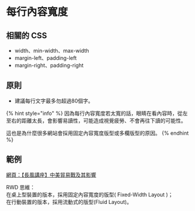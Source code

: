 # 每行內容寬度

## 相關的 CSS

* width、min-width、max-width
* margin-left、padding-left
* margin-right、padding-right

## 原則

* 建議每行文字最多勿超過80個字。

{% hint style="info" %}
因為每行內容寬度若太寬的話，眼睛在看內容時，從左至右的距離太長，會影響易讀性，可能造成視覺疲勞、不會再往下讀的可能性。

這也是為什麼很多網站會採用固定內容寬度版型或多欄版型的原因。
{% endhint %}

## 範例

[網頁：【長風講座】中美貿易戰及其影響](http://fairwindsfoundation.org/activity/%E9%95%B7%E9%A2%A8%E8%AC%9B%E5%BA%A7/3/%E3%80%90%E9%95%B7%E9%A2%A8%E8%AC%9B%E5%BA%A7%E3%80%91%E4%B8%AD%E7%BE%8E%E8%B2%BF%E6%98%93%E6%88%B0%E5%8F%8A%E5%85%B6%E5%BD%B1%E9%9F%BF/51)

RWD 思維：  
在桌上型裝置的版本，採用固定內容寬度的版型\( Fixed-Width Layout \)；  
在行動裝置的版本，採用流動式的版型\(Fluid Layout\)。



